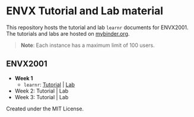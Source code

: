 # ENVX Tutorial and Lab material

This repository hosts the tutorial and lab `learnr` documents for ENVX2001. The
tutorials and labs are hosted on [mybinder.org](https://mybinder.org/).

> **Note**: Each instance has a maximum limit of 100 users.

## ENVX2001

<!-- shiny/test1: [![Binder](http://mybinder.org/badge_logo.svg)](http://mybinder.org/v2/gh/syoh/learnr-tutorial/master?urlpath=shiny/test1/) -->

- **Week 1**
  - `learnr`: <a
    href="https://mybinder.org/v2/gh/januarharianto/learnr-envx/main?urlpath=shiny/envx2001/week01/envx2001_w1_tut/"
    target="_blank">Tutorial</a> |
    <a
    href="https://mybinder.org/v2/gh/januarharianto/learnr-envx/main?urlpath=shiny/envx2001/week01/envx2001_w1_lab/"
    target="_blank">Lab</a>
- Week 2: Tutorial | Lab
- Week 3: Tutorial | Lab

Created under the MIT License.
